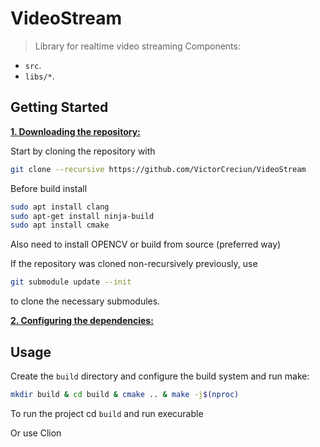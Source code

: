 # VideoStream



> Library for realtime video streaming
Components:

- `src`.
- `libs/*`.


## Getting Started
<ins>**1. Downloading the repository:**</ins>

Start by cloning the repository with 

```bash
git clone --recursive https://github.com/VictorCreciun/VideoStream
```


Before build install
```bash
sudo apt install clang
sudo apt-get install ninja-build
sudo apt install cmake
```
Also need to install OPENCV or build from source (preferred way)


If the repository was cloned non-recursively previously, use 
```bash
git submodule update --init
```
to clone the necessary submodules.

<ins>**2. Configuring the dependencies:**</ins>

## Usage

Create the `build` directory and configure the build system and run make:

```bash
mkdir build & cd build & cmake .. & make -j$(nproc)
```

To run the project cd `build` and run execurable

Or use Clion